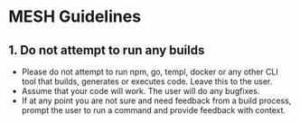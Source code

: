 # MESH Guidelines

## 1. Do not attempt to run any builds

* Please do not attempt to run npm, go, templ, docker or any other CLI tool that builds,
  generates or executes code. Leave this to the user.
* Assume that your code will work. The user will do any bugfixes.
* If at any point you are not sure and need feedback from a build process,
  prompt the user to run a command and provide feedback with context.
